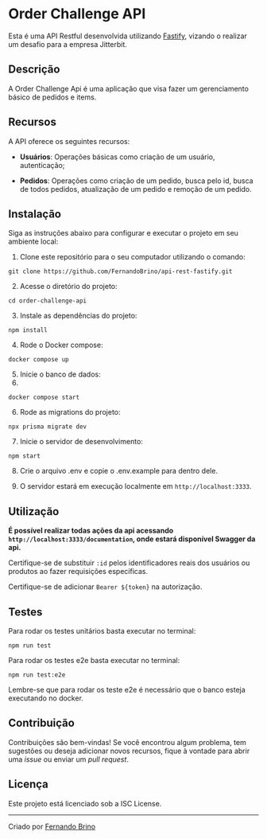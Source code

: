 # Order Challenge API

Esta é uma API Restful desenvolvida utilizando [Fastify](https://fastify.dev), vizando o realizar um desafio para a empresa Jitterbit.

## Descrição

A Order Challenge Api é uma aplicação que visa fazer um gerenciamento básico de pedidos e items.

## Recursos

A API oferece os seguintes recursos:

- **Usuários**: Operações básicas como criação de um usuário, autenticação;

- **Pedidos**: Operações como criação de um pedido, busca pelo id, busca de todos pedidos, atualização de um pedido e remoção de um pedido.

## Instalação

Siga as instruções abaixo para configurar e executar o projeto em seu ambiente local:

1. Clone este repositório para o seu computador utilizando o comando:

```shell
git clone https://github.com/FernandoBrino/api-rest-fastify.git
```

2. Acesse o diretório do projeto:

```shell
cd order-challenge-api
```

3. Instale as dependências do projeto:

```shell
npm install
```


4. Rode o Docker compose:

```shell
docker compose up
```

5. Inicie o banco de dados:
6. 
 ```shell
docker compose start
```

6. Rode as migrations do projeto:

```shell
npx prisma migrate dev
```

7. Inicie o servidor de desenvolvimento:

```shell
npm start
```

8. Crie o arquivo .env e copie o .env.example para dentro dele.

10. O servidor estará em execução localmente em `http://localhost:3333`.

## Utilização

**É possível realizar todas ações da api acessando `http://localhost:3333/documentation`, onde estará disponível Swagger da api.**

Certifique-se de substituir `:id` pelos identificadores reais dos usuários ou produtos ao fazer requisições específicas.

Certifique-se de adicionar `Bearer ${token}` na autorização.

## Testes

Para rodar os testes unitários basta executar no terminal: 
```shell
npm run test
```

Para rodar os testes e2e basta executar no terminal: 
```shell
npm run test:e2e
```

Lembre-se que para rodar os teste e2e é necessário que o banco esteja executando no docker.

## Contribuição

Contribuições são bem-vindas! Se você encontrou algum problema, tem sugestões ou deseja adicionar novos recursos, fique à vontade para abrir uma *issue* ou enviar um *pull request*.

## Licença

Este projeto está licenciado sob a ISC License.

---
Criado por [Fernando Brino](https://github.com/FernandoBrino)
